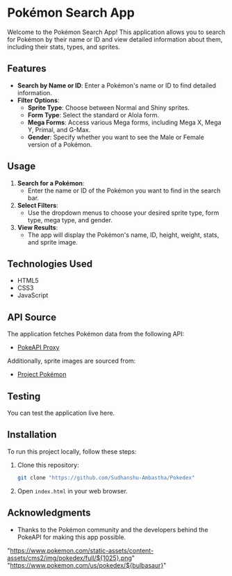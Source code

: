 # Pokémon Search App

Welcome to the Pokémon Search App! This application allows you to search for Pokémon by their name or ID and view detailed information about them, including their stats, types, and sprites.

## Features

- **Search by Name or ID**: Enter a Pokémon's name or ID to find detailed information.
- **Filter Options**:
  - **Sprite Type**: Choose between Normal and Shiny sprites.
  - **Form Type**: Select the standard or Alola form.
  - **Mega Forms**: Access various Mega forms, including Mega X, Mega Y, Primal, and G-Max.
  - **Gender**: Specify whether you want to see the Male or Female version of a Pokémon.

## Usage

1. **Search for a Pokémon**: 
   - Enter the name or ID of the Pokémon you want to find in the search bar.
2. **Select Filters**: 
   - Use the dropdown menus to choose your desired sprite type, form type, mega type, and gender.
3. **View Results**: 
   - The app will display the Pokémon's name, ID, height, weight, stats, and sprite image.

## Technologies Used

- HTML5
- CSS3
- JavaScript

## API Source

The application fetches Pokémon data from the following API:
- [PokeAPI Proxy](https://pokeapi-proxy.freecodecamp.rocks/api/pokemon/)

Additionally, sprite images are sourced from:
- [Project Pokémon](https://projectpokemon.org/home/docs/spriteindex_148/3d-models-generation-1-pok%C3%A9mon-r90/)

## Testing

You can test the application live here.

## Installation

To run this project locally, follow these steps:

1. Clone this repository:
   ```bash
   git clone "https://github.com/Sudhanshu-Ambastha/Pokedex"
   ```
2. Open `index.html` in your web browser.   


## Acknowledgments

- Thanks to the Pokémon community and the developers behind the PokeAPI for making this app possible.
  
"https://www.pokemon.com/static-assets/content-assets/cms2/img/pokedex/full/${1025}.png"
"https://www.pokemon.com/us/pokedex/${bulbasaur}"